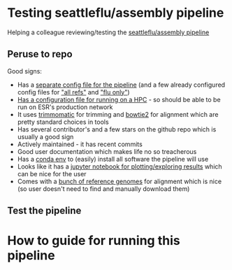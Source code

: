 # Testing seattleflu/assembly pipeline

Helping a colleague reviewing/testing the [seattleflu/assembly pipeline](https://github.com/seattleflu/assembly)

## Peruse to repo

Good signs:

- Has a [separate config file for the pipeline](https://github.com/seattleflu/assembly/blob/master/config/config.json) (and a few already configured config files for ["all refs"](https://github.com/seattleflu/assembly/blob/master/config/config-all-refs.json) and ["flu only"](https://github.com/seattleflu/assembly/blob/master/config/config-flu-only.json))
- [Has a configuration file for running on a HPC](https://github.com/seattleflu/assembly/blob/master/config/cluster.json) - so should be able to be run on ESR's production network
- It uses [trimmomatic](http://www.usadellab.org/cms/?page=trimmomatic) for trimming and [bowtie2](http://bowtie-bio.sourceforge.net/bowtie2/index.shtml) for alignment which are pretty standard choices in tools
- Has several contributor's and a few stars on the github repo which is usually a good sign
- Actively maintained - it has recent commits
- Good user documentation which makes life no so treacherous
- Has a [conda env](https://github.com/seattleflu/assembly/blob/master/envs/seattle-flu-environment.yaml) to (easily) install all software the pipeline will use
- Looks like it has a [jupyter notebook for plotting/exploring results](https://github.com/seattleflu/assembly/blob/master/scripts/2019-01-30%20Seattle%20flu-seq%20coverage%20statistics.ipynb) which can be nice for the user
- Comes with a [bunch of reference genomes](https://github.com/seattleflu/assembly/tree/master/references) for alignment which is nice (so user doesn't need to find and manually download them)

## Test the pipeline

# How to guide for running this pipeline

